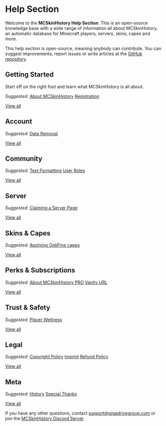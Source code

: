 # Help Section

Welcome to the **MCSkinHistory Help Section**. This is an open-source knowledge base with a wide range of information all about MCSkinHistory, an automatic database for Minecraft players, servers, skins, capes and more.

This help section is open-source, meaning anybody can contribute. You can suggest improvements, report issues or write articles at the [GitHub repository](https://github.com/Gigadrive/mcskinhistory-wiki).

<contentblock-grid>

<contentblock>

<h2>Getting Started</h2>

<p>
Start off on the right foot and learn what MCSkinHistory is all about.
</p>

<p class="link-list">
<em>Suggested:</em>
<a href="/help/getting-started/about">About MCSkinHistory</a>
<a href="/help/getting-started/registration">Registration</a>
</p>

<a href="/help/getting-started" class="view-all-button">View all</a>

</contentblock>

<contentblock small>

<h2>Account</h2>

<p class="link-list">
<em>Suggested:</em>
<a href="/help/account/data-removal">Data Removal</a>
</p>

<a href="/help/account" class="view-all-button">View all</a>

</contentblock>

<contentblock small>

<h2>Community</h2>

<p class="link-list">
<em>Suggested:</em>
<a href="/help/community/text-formatting">Text Formatting</a>
<a href="/help/community/user-roles">User Roles</a>
</p>

<a href="/help/community" class="view-all-button">View all</a>

</contentblock>

<contentblock small>

<h2>Server</h2>

<p class="link-list">
<em>Suggested:</em>
<a href="/help/server/claiming-a-server-page">Claiming a Server Page</a>
</p>

<a href="/help/server" class="view-all-button">View all</a>

</contentblock>

<contentblock small>

<h2>Skins & Capes</h2>

<p class="link-list">
<em>Suggested:</em>
<a href="/help/skins-and-capes/how-do-i-apply-an-optifine-cape">Applying OptiFine capes</a>
</p>

<a href="/help/skins-and-capes" class="view-all-button">View all</a>

</contentblock>

<contentblock small>

<h2>Perks & Subscriptions</h2>

<p class="link-list">
<em>Suggested:</em>
<a href="/help/perks-and-subscriptions/about-mcskinhistory-pro">About MCSkinHistory PRO</a>
<a href="/help/perks-and-subscriptions/vanity-url">Vanity URL</a>
</p>

<a href="/help/perks-and-subscriptions" class="view-all-button">View all</a>

</contentblock>

<contentblock small>

<h2>Trust & Safety</h2>

<p class="link-list">
<em>Suggested:</em>
<a href="/help/trust-and-safety/player-wellness">Player Wellness</a>
</p>

<a href="/help/trust-and-safety" class="view-all-button">View all</a>

</contentblock>

<contentblock small>

<h2>Legal</h2>

<p class="link-list">
<em>Suggested:</em>
<a href="/help/legal/copyright-policy">Copyright Policy</a>
<a href="/help/legal/imprint">Imprint</a>
<a href="/help/legal/refund-policy">Refund Policy</a>
</p>

<a href="/help/legal" class="view-all-button">View all</a>

</contentblock>

<contentblock small>

<h2>Meta</h2>

<p class="link-list">
<em>Suggested:</em>
<a href="/help/meta/history">History</a>
<a href="/help/meta/special-thanks">Special Thanks</a>
</p>

<a href="/help/meta" class="view-all-button">View all</a>

</contentblock>

</contentblock-grid>

If you have any other questions, contact [support@gigadrivegroup.com](mailto:support@gigadrivegroup.com) or join the [MCSkinHistory Discord Server](/discord).